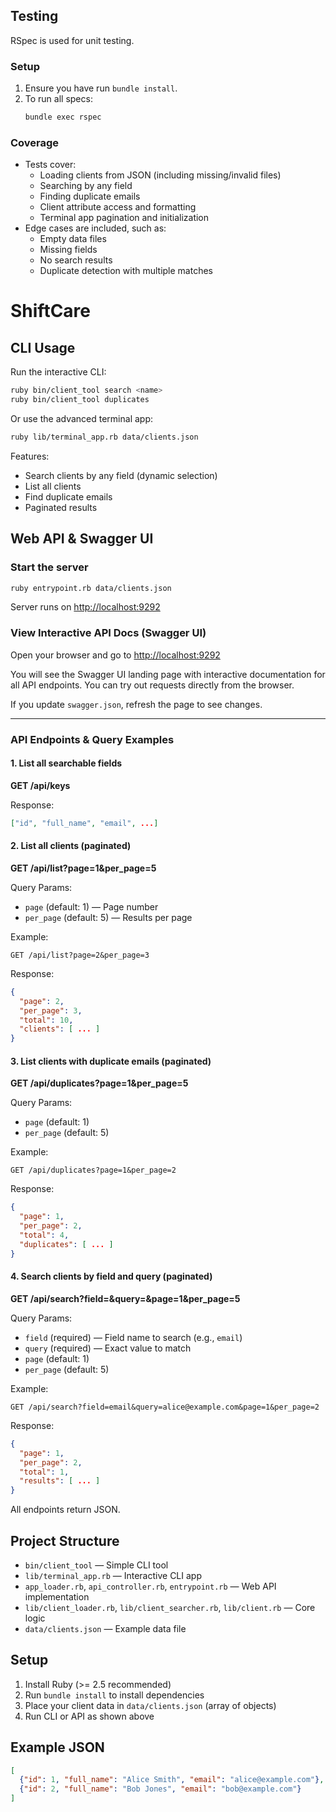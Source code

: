 ## Testing

RSpec is used for unit testing.

### Setup
1. Ensure you have run `bundle install`.
2. To run all specs:
   ```sh
   bundle exec rspec
   ```

### Coverage
- Tests cover:
  - Loading clients from JSON (including missing/invalid files)
  - Searching by any field
  - Finding duplicate emails
  - Client attribute access and formatting
  - Terminal app pagination and initialization
- Edge cases are included, such as:
  - Empty data files
  - Missing fields
  - No search results
  - Duplicate detection with multiple matches
# ShiftCare

## CLI Usage

Run the interactive CLI:

```sh
ruby bin/client_tool search <name>
ruby bin/client_tool duplicates
```

Or use the advanced terminal app:

```sh
ruby lib/terminal_app.rb data/clients.json
```

Features:
- Search clients by any field (dynamic selection)
- List all clients
- Find duplicate emails
- Paginated results

## Web API & Swagger UI

### Start the server

```sh
ruby entrypoint.rb data/clients.json
```

Server runs on [http://localhost:9292](http://localhost:9292)

### View Interactive API Docs (Swagger UI)

Open your browser and go to [http://localhost:9292](http://localhost:9292)

You will see the Swagger UI landing page with interactive documentation for all API endpoints. You can try out requests directly from the browser.

If you update `swagger.json`, refresh the page to see changes.

---

### API Endpoints & Query Examples

#### 1. List all searchable fields
**GET /api/keys**

Response:
```json
["id", "full_name", "email", ...]
```

#### 2. List all clients (paginated)
**GET /api/list?page=1&per_page=5**

Query Params:
- `page` (default: 1) — Page number
- `per_page` (default: 5) — Results per page

Example:
```
GET /api/list?page=2&per_page=3
```
Response:
```json
{
  "page": 2,
  "per_page": 3,
  "total": 10,
  "clients": [ ... ]
}
```

#### 3. List clients with duplicate emails (paginated)
**GET /api/duplicates?page=1&per_page=5**

Query Params:
- `page` (default: 1)
- `per_page` (default: 5)

Example:
```
GET /api/duplicates?page=1&per_page=2
```
Response:
```json
{
  "page": 1,
  "per_page": 2,
  "total": 4,
  "duplicates": [ ... ]
}
```

#### 4. Search clients by field and query (paginated)
**GET /api/search?field=<field>&query=<query>&page=1&per_page=5**

Query Params:
- `field` (required) — Field name to search (e.g., `email`)
- `query` (required) — Exact value to match
- `page` (default: 1)
- `per_page` (default: 5)

Example:
```
GET /api/search?field=email&query=alice@example.com&page=1&per_page=2
```
Response:
```json
{
  "page": 1,
  "per_page": 2,
  "total": 1,
  "results": [ ... ]
}
```

All endpoints return JSON.

## Project Structure

- `bin/client_tool` — Simple CLI tool
- `lib/terminal_app.rb` — Interactive CLI app
- `app_loader.rb`, `api_controller.rb`, `entrypoint.rb` — Web API implementation
- `lib/client_loader.rb`, `lib/client_searcher.rb`, `lib/client.rb` — Core logic
- `data/clients.json` — Example data file

## Setup

1. Install Ruby (>= 2.5 recommended)
2. Run `bundle install` to install dependencies
3. Place your client data in `data/clients.json` (array of objects)
4. Run CLI or API as shown above

## Example JSON

```json
[
  {"id": 1, "full_name": "Alice Smith", "email": "alice@example.com"},
  {"id": 2, "full_name": "Bob Jones", "email": "bob@example.com"}
]
```
